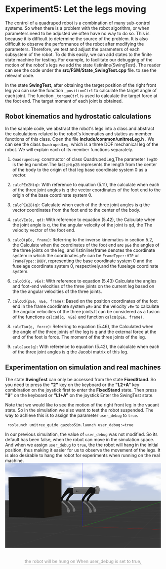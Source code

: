 # Experiment5: Let the legs moving 
The control of a quadruped robot is a combination of many sub-control systems.
So when there is a problem with the robot algorithm, or when parameters need to be adjusted
we often have no way to do so. This is because it is difficult to determine the source of the problem.
It is also difficult to observe the performance of the robot after modifying the parameters.
Therefore, we test and adjust the parameters of each subsystem of the robot.
To do this easily, we can add states to the finite state machine for testing.
For example, to facilitate our debugging of the motion of the robot's legs
we add the state \lstinline{SwingTest}.
The reader can see the code under the **src/FSM/State_SwingTest.cpp** file.
to see the relevant code.

In the state **SwingTest**, after obtaining the target position of the right front leg
you can use the function `_positionCtrl` to calculate the target angle of each joint.
The function `_torqueCtrl` is used to calculate the target force at the foot end.
The target moment of each joint is obtained.

## Robot kinematics and hydrostatic calculations
In the sample code, we abstract the robot's legs into a class.and abstract the calculations related to the robot's kinematics and statics as member functions of this class.
Open the file **include/common/unitreeLeg.h** .
We can see the class `QuadrupedLeg`, which is a three DOF mechanical leg of the robot.
We will explain each of its member functions separately.
1. `QuadrupedLeg`: constructor of class QuadrupedLeg,The parameter `legID` is the leg number.The last `pHip2B` represents the length from the center of the body
to the origin of that leg base coordinate system 0 as a vector.

2. `calcPEe2H(q)`: 
 With reference to equation (5.11), the calculate when each of the three joint angles is q the vector coordinates of the foot end to the origin of the base coordinate system 0.

3. `calcPEe2B(q)`: 
Calculate when each of the three joint angles is q the vector coordinates from the foot end to the center of the body.

4. `calcVEe(q, qd)`: 
With reference to equation (5.42), the Calculate when the joint angle is q, the the angular velocity of the joint is qd, the The velocity vector of the foot end.

5. `calcQ(pEe, frame)`: 
Referring to the inverse kinematics in section 5.2, the Calculate when the coordinates of the foot end are `pEe` the angles of the three joints on the leg, and \lstinline{frame denotes the coordinate system in which the coordinates `pEe` can be `FrameType::HIP` or `FrameType::BODY`, representing the base coordinate system 0 and the fuselage coordinate system 0, respectively.and the fuselage coordinate system.

6. `calcQd(q, vEe)`: 
With reference to equation (5.43) Calculate the angles and foot-end velocities of the three joints on the current leg based on the the angular velocities of the three joints.

7. `calcQd(pEe, vEe, frame)`: 
Based on the position coordinates of the foot end in the frame coordinate system `pEe` and the velocity `vEe` to calculate the angular velocities of the three joints.It can be considered as a fusion of the functions `calcQd(q, vEe)` and function `calcQ(pEe, frame)`.

8. `calcTau(q, force)`: 
Referring to equation (5.46), the Calculated when the angle of the three joints of the leg is q and the external force at the end of the foot is force. The moment of the three joints of the leg.
9. `calcJaco(q)`: 
With reference to equation (5.42), the calculate when each of the three joint angles is q the Jacobi matrix of this leg.

## Experimentation on simulation and real machines
The state **SwingTest** can only be accessed from the
state **FixedStand**.
So you need to press the **"2"** key on the keyboard or the **"L2+A"** key combination on the joystick first
to enter the **FixedStand** state.
Then press **"9"** on the keyboard or **"L1+A"** on the joystick
Enter the SwingTest state.<br>

Note that we would like to see the motion of the right front leg in the vacant state.
So in the simulation we also want to test the robot suspended.
The way to achieve this is to assign the parameter `user_debug`
to `true`.
~~~
 roslaunch unitree_guide gazeboSim.launch user_debug:=true
~~~
In our previous simulation, the value of `user_debug` was not modified.
So its default has been false, when the robot can move in the simulation space.
And when we assign `user_debug` to `true`, the
the robot will hang in the initial position, thus making it easier for us to observe the movement of the legs.
It is also desirable to hang the robot for experiments when running on the real machine.
![Switch](../../images/Practice/hangon.png)
<center>
<br>
<div style="color:orange; border-bottom: 0.1px solid #d9d9d9;
display: inline-block;
color: #999;
padding: 1px;"> the robot will be hung on When user_debug is set to true,</div>
</center>
<br>